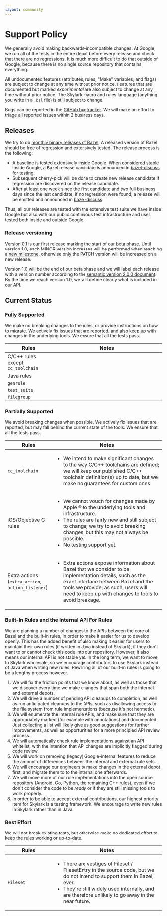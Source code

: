 ```yaml
---
layout: community
---
```


# Support Policy

We generally avoid making backwards-incompatible changes. At Google, we
run all of the tests in the entire depot before every release and
check that there are no regressions. It is much more difficult to do
that outside of Google, because there is no single source repository
that contains everything.

All undocumented features (attributes, rules, "Make" variables, and flags) are subject to change at
any time without prior notice. Features that are documented but marked *experimental* are also
subject to change at any time without prior notice. The Skylark macro and rules language (anything
you write in a `.bzl` file) is still subject to change.

Bugs can be reported in the
[GitHub bugtracker](https://github.com/google/bazel/issues). We will make an effort to triage all
reported issues within 2 business days.

## Releases

We try to do [monthly binary releases of
Bazel](https://github.com/google/bazel/releases). A released version of Bazel
should be free of regression and extensively tested. The release process is the
following:

  - A baseline is tested extensively inside Google. When considered stable
  inside Google, a Bazel release candidate is announced in
  [bazel-discuss](bazel-discuss@googlegroups.com) for testing.
  - Subsequent cherry-pick will be done to create new release candidate if
  regression are discovered on the release candidate.
  - After at least one week since the first candidate and two full business days
  since the last candidate, if no regression were found, a release will be
  emitted and announced in [bazel-discuss](bazel-discuss@googlegroups.com).

Thus, all our releases are tested with the extensive test suite we have inside
Google but also with our public continuous test infrastructure and user tested
both inside and outside Google.

### Release versioning

Version 0.1 is our first release marking the start of our beta phase. Until
version 1.0, each MINOR version increases will be performed when reaching a
[new milestone](http://bazel.io/roadmap.html), otherwise only the PATCH
version will be increased on a new release.

Version 1.0 will be the end of our beta phase and we will label each release
with a version number according to the [semantic version 2.0.0
document](http://semver.org). By the time we reach version 1.0, we will define
clearly what is included in our API.

## Current Status

### Fully Supported
We make no breaking changes to the rules, or provide instructions on how to migrate. We actively fix
issues that are reported, and also keep up with changes in the underlying tools. We ensure that all
the tests pass.

<table class="table table-condensed table-striped table-bordered">
  <colgroup>
    <col width="30%"/>
    <col/>
  </colgroup>
  <thead>
    <tr>
      <th>Rules</th>
      <th>Notes</th>
    </tr>
  </thead>
  <tbody>
    <tr>
      <td>C/C++ rules except <code>cc_toolchain</code></td>
      <td></td>
    </tr>
    <tr>
      <td>Java rules</td>
      <td></td>
    </tr>
    <tr>
      <td><code>genrule</code></td>
      <td></td>
    </tr>
    <tr>
      <td><code>test_suite</code></td>
      <td></td>
    </tr>
    <tr>
      <td><code>filegroup</code></td>
      <td></td>
    </tr>
  </tbody>
</table>


### Partially Supported
We avoid breaking changes when possible. We actively fix issues that are reported, but may fall
behind the current state of the tools. We ensure that all the tests pass.

<table class="table table-condensed table-striped table-bordered">
  <colgroup>
    <col width="30%"/>
    <col/>
  </colgroup>
  <thead>
    <tr>
      <th>Rules</th>
      <th>Notes</th>
    </tr>
  </thead>
  <tbody>
    <tr>
      <td><code>cc_toolchain</code></td>
      <td>
        <ul>
          <li>We intend to make significant changes to the way C/C++ toolchains are defined; we will
            keep our published C/C++ toolchain definition(s) up to date, but we make no guarantees for
            custom ones.</li>
        </ul>
      </td>
    </tr>
    <tr>
      <td>iOS/Objective C rules</td>
      <td>
        <ul>
          <li>We cannot vouch for changes made by Apple &reg; to the underlying tools and
            infrastructure.</li>
          <li>The rules are fairly new and still subject to change; we try to avoid breaking changes,
            but this may not always be possible.</li>
          <li>No testing support yet.</li>
        </ul>
      </td>
    </tr>
    <tr>
      <td>Extra actions (<code>extra_action</code>, <code>action_listener</code>)</td>
      <td>
        <ul>
          <li>Extra actions expose information about Bazel that we consider to be implementation
            details, such as the exact interface between Bazel and the tools we provide; as such,
            users will need to keep up with changes to tools to avoid breakage.</li>
        </ul>
      </td>
    </tr>
  </tbody>
</table>

### Built-In Rules and the Internal API For Rules ###
We are planning a number of changes to the APIs between the core of Bazel and the built-in rules,
in order to make it easier for us to develop openly. This has the added benefit of also making it
easier for users to maintain their own rules (if written in Java instead of Skylark), if they don't
want to or cannot check this code into our repository. However, it also means our internal API is
not stable yet. In the long term, we want to move to Skylark wholesale, so we encourage contributors
to use Skylark instead of Java when writing new rules. Rewriting all of our built-in rules is going
to be a lengthy process however.

1. We will fix the friction points that we know about, as well as those that we discover every time
   we make changes that span both the internal and external depots.
2. We will drive a number of pending API cleanups to completion, as well as run anticipated cleanups
   to the APIs, such as disallowing access to the file system from rule implementations (because
   it's not hermetic).
3. We will enumerate the internal rule APIs, and make sure that they are appropriately marked (for
   example with annotations) and documented. Just collecting a list will likely give us good
   suggestions for further improvements, as well as opportunities for a more principled API review
   process.
4. We will automatically check rule implementations against an API whitelist, with the intention
   that API changes are implicitly flagged during code review.
5. We will work on removing (legacy) Google-internal features to reduce the amount of differences
   between the internal and external rule sets.
6. We will encourage our engineers to make changes in the external depot first, and migrate them to
   to the internal one afterwards.
7. We will move more of our rule implementations into the open source repository (Android, Go,
   Python, the remaining C++ rules), even if we don't consider the code to be *ready* or if they are
   still missing tools to work properly.
8. In order to be able to accept external contributions, our highest priority item for Skylark is a
   testing framework. We encourage to write new rules in Skylark rather than in Java.


### Best Effort
We will not break existing tests, but otherwise make no dedicated effort to keep the rules working
or up-to-date.

<table class="table table-condensed table-striped table-bordered">
  <colgroup>
    <col width="30%"/>
    <col/>
  </colgroup>
  <thead>
    <tr>
      <th>Rules</th>
      <th>Notes</th>
    </tr>
  </thead>
  <tbody>
    <tr>
      <td><code>Fileset</code></td>
      <td>
        <ul>
          <li>There are vestiges of Fileset / FilesetEntry in the source code, but we do not intend to
            support them in Bazel, ever.</li>
          <li>They're still widely used internally, and are therefore unlikely to go away in the near
            future.</li>
        </ul>
      </td>
    </tr>
  </tbody>
</table>
